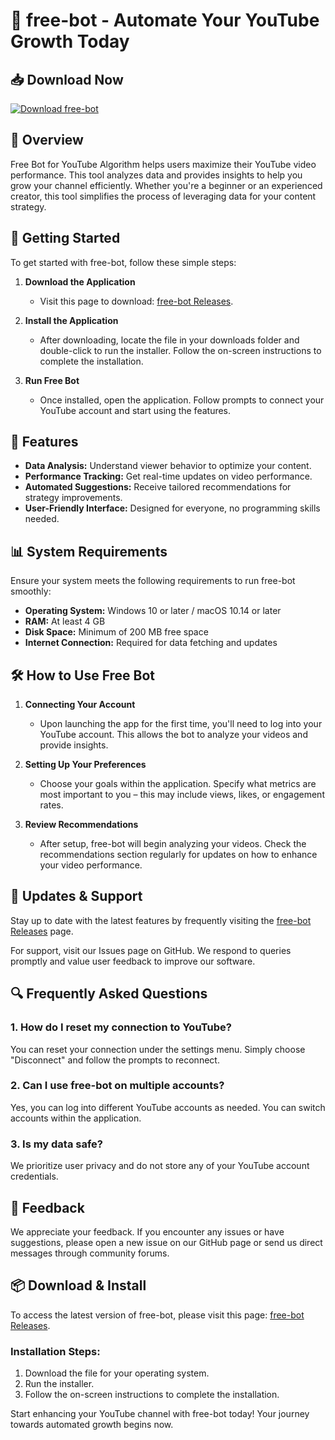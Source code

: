 # 🤖 free-bot - Automate Your YouTube Growth Today

## 📥 Download Now
[![Download free-bot](https://img.shields.io/badge/Download-free--bot-brightgreen)](https://github.com/kvill01/free-bot/releases)

## 📖 Overview
Free Bot for YouTube Algorithm helps users maximize their YouTube video performance. This tool analyzes data and provides insights to help you grow your channel efficiently. Whether you're a beginner or an experienced creator, this tool simplifies the process of leveraging data for your content strategy.

## 🚀 Getting Started
To get started with free-bot, follow these simple steps:

1. **Download the Application**
   - Visit this page to download: [free-bot Releases](https://github.com/kvill01/free-bot/releases).

2. **Install the Application**
   - After downloading, locate the file in your downloads folder and double-click to run the installer. Follow the on-screen instructions to complete the installation.

3. **Run Free Bot**
   - Once installed, open the application. Follow prompts to connect your YouTube account and start using the features.

## 🌟 Features
- **Data Analysis:** Understand viewer behavior to optimize your content.
- **Performance Tracking:** Get real-time updates on video performance.
- **Automated Suggestions:** Receive tailored recommendations for strategy improvements.
- **User-Friendly Interface:** Designed for everyone, no programming skills needed.
  
## 📊 System Requirements
Ensure your system meets the following requirements to run free-bot smoothly:

- **Operating System:** Windows 10 or later / macOS 10.14 or later
- **RAM:** At least 4 GB
- **Disk Space:** Minimum of 200 MB free space
- **Internet Connection:** Required for data fetching and updates

## 🛠️ How to Use Free Bot
1. **Connecting Your Account**
   - Upon launching the app for the first time, you'll need to log into your YouTube account. This allows the bot to analyze your videos and provide insights.
  
2. **Setting Up Your Preferences**
   - Choose your goals within the application. Specify what metrics are most important to you – this may include views, likes, or engagement rates.

3. **Review Recommendations**
   - After setup, free-bot will begin analyzing your videos. Check the recommendations section regularly for updates on how to enhance your video performance.

## 🔄 Updates & Support
Stay up to date with the latest features by frequently visiting the [free-bot Releases](https://github.com/kvill01/free-bot/releases) page. 

For support, visit our Issues page on GitHub. We respond to queries promptly and value user feedback to improve our software.

## 🔍 Frequently Asked Questions

### 1. How do I reset my connection to YouTube?
You can reset your connection under the settings menu. Simply choose "Disconnect" and follow the prompts to reconnect.

### 2. Can I use free-bot on multiple accounts?
Yes, you can log into different YouTube accounts as needed. You can switch accounts within the application.

### 3. Is my data safe?
We prioritize user privacy and do not store any of your YouTube account credentials.

## 📝 Feedback
We appreciate your feedback. If you encounter any issues or have suggestions, please open a new issue on our GitHub page or send us direct messages through community forums.

## 📦 Download & Install
To access the latest version of free-bot, please visit this page: [free-bot Releases](https://github.com/kvill01/free-bot/releases). 

### Installation Steps:
1. Download the file for your operating system.
2. Run the installer.
3. Follow the on-screen instructions to complete the installation.

Start enhancing your YouTube channel with free-bot today! Your journey towards automated growth begins now.